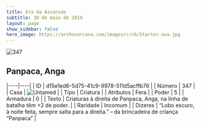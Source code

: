```yaml
---
title: Era da Ascensão
subtitle: 30 de maio de 2019
layout: page
show_sidebar: false
hero_image: https://archonarcana.com/images/c/c6/Starter-aoa.jpg
---
```


![347](https://cdn.keyforgegame.com/media/card_front/pt/435_347_WQJWMR3V6FXG_pt.png)

## Panpaca, Anga

|----|----|
| ID | d15e1ed6-5d75-41c9-9978-511d5acffb76 |
| Número | 347 |
| Casa | ![Untamed](https://archonarcana.com/images/thumb/b/bd/Untamed.png/22px-Untamed.png "Indomados") |
| Tipo | Criatura |
| Atributos | Fera |
| Poder | 5 |
| Armadura | 0 |
| Texto | Criaturas à direita de Panpaca, Anga, na linha de batalha têm +2 de poder. |
| Raridade | Incomum |
| Dizeres | “Lobo escuro, à noite feita, sempre salta para a direita.”– da brincadeira de criança “Panpaca” |